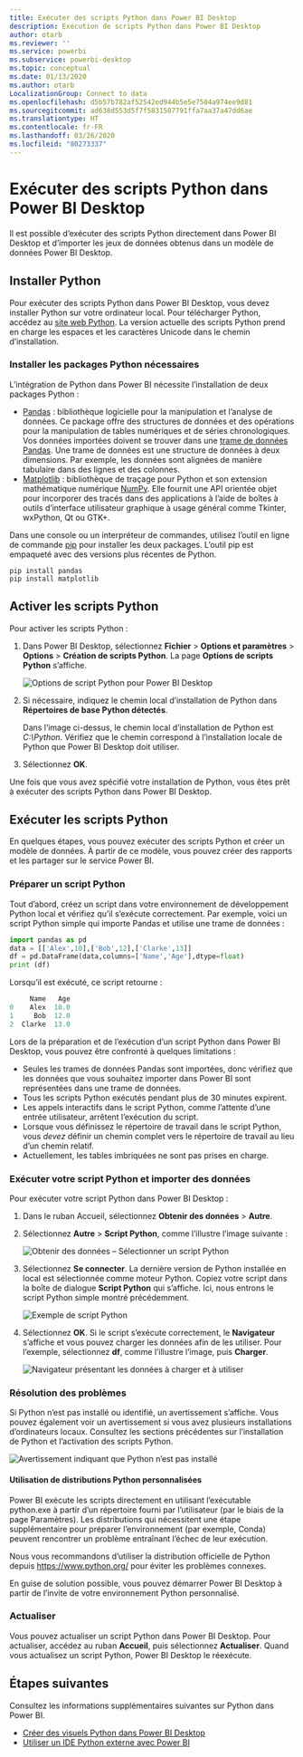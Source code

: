 ```yaml
---
title: Exécuter des scripts Python dans Power BI Desktop
description: Exécution de scripts Python dans Power BI Desktop
author: otarb
ms.reviewer: ''
ms.service: powerbi
ms.subservice: powerbi-desktop
ms.topic: conceptual
ms.date: 01/13/2020
ms.author: otarb
LocalizationGroup: Connect to data
ms.openlocfilehash: d5b57b782af52542ed944b5e5e7504a974ee9d81
ms.sourcegitcommit: ad638d553d5f7f5831587791ffa7aa37a47dd6ae
ms.translationtype: HT
ms.contentlocale: fr-FR
ms.lasthandoff: 03/26/2020
ms.locfileid: "80273337"
---
```

# <a name="run-python-scripts-in-power-bi-desktop"></a>Exécuter des scripts Python dans Power BI Desktop

Il est possible d’exécuter des scripts Python directement dans Power BI Desktop et d’importer les jeux de données obtenus dans un modèle de données Power BI Desktop.

## <a name="install-python"></a>Installer Python

Pour exécuter des scripts Python dans Power BI Desktop, vous devez installer Python sur votre ordinateur local. Pour télécharger Python, accédez au [site web Python](https://www.python.org/). La version actuelle des scripts Python prend en charge les espaces et les caractères Unicode dans le chemin d’installation.

### <a name="install-required-python-packages"></a>Installer les packages Python nécessaires

L’intégration de Python dans Power BI nécessite l’installation de deux packages Python :

* [Pandas](https://pandas.pydata.org/) : bibliothèque logicielle pour la manipulation et l’analyse de données. Ce package offre des structures de données et des opérations pour la manipulation de tables numériques et de séries chronologiques. Vos données importées doivent se trouver dans une [trame de données Pandas](https://www.tutorialspoint.com/python_pandas/python_pandas_dataframe.htm). Une trame de données est une structure de données à deux dimensions. Par exemple, les données sont alignées de manière tabulaire dans des lignes et des colonnes.
* [Matplotlib](https://matplotlib.org/) : bibliothèque de traçage pour Python et son extension mathématique numérique [NumPy](https://www.numpy.org/). Elle fournit une API orientée objet pour incorporer des tracés dans des applications à l’aide de boîtes à outils d’interface utilisateur graphique à usage général comme Tkinter, wxPython, Qt ou GTK+.

Dans une console ou un interpréteur de commandes, utilisez l’outil en ligne de commande [pip](https://pip.pypa.io/en/stable/) pour installer les deux packages. L’outil pip est empaqueté avec des versions plus récentes de Python.

```CMD
pip install pandas
pip install matplotlib
```

## <a name="enable-python-scripting"></a>Activer les scripts Python

Pour activer les scripts Python :

1. Dans Power BI Desktop, sélectionnez **Fichier** > **Options et paramètres** > **Options** > **Création de scripts Python**. La page **Options de scripts Python** s’affiche.

   ![Options de script Python pour Power BI Desktop](media/desktop-python-scripts/python-scripts-7.png)

1. Si nécessaire, indiquez le chemin local d’installation de Python dans **Répertoires de base Python détectés**.

   Dans l’image ci-dessus, le chemin local d’installation de Python est *C:\Python*. Vérifiez que le chemin correspond à l’installation locale de Python que Power BI Desktop doit utiliser.

1. Sélectionnez **OK**.

Une fois que vous avez spécifié votre installation de Python, vous êtes prêt à exécuter des scripts Python dans Power BI Desktop.

## <a name="run-python-scripts"></a>Exécuter les scripts Python

En quelques étapes, vous pouvez exécuter des scripts Python et créer un modèle de données. À partir de ce modèle, vous pouvez créer des rapports et les partager sur le service Power BI.

### <a name="prepare-a-python-script"></a>Préparer un script Python

Tout d’abord, créez un script dans votre environnement de développement Python local et vérifiez qu’il s’exécute correctement. Par exemple, voici un script Python simple qui importe Pandas et utilise une trame de données :

```python
import pandas as pd
data = [['Alex',10],['Bob',12],['Clarke',13]]
df = pd.DataFrame(data,columns=['Name','Age'],dtype=float)
print (df)
```

Lorsqu’il est exécuté, ce script retourne :

```python
     Name   Age
0    Alex  10.0
1     Bob  12.0
2  Clarke  13.0
```

Lors de la préparation et de l’exécution d’un script Python dans Power BI Desktop, vous pouvez être confronté à quelques limitations :

* Seules les trames de données Pandas sont importées, donc vérifiez que les données que vous souhaitez importer dans Power BI sont représentées dans une trame de données.
* Tous les scripts Python exécutés pendant plus de 30 minutes expirent.
* Les appels interactifs dans le script Python, comme l’attente d’une entrée utilisateur, arrêtent l’exécution du script.
* Lorsque vous définissez le répertoire de travail dans le script Python, vous *devez* définir un chemin complet vers le répertoire de travail au lieu d’un chemin relatif.
* Actuellement, les tables imbriquées ne sont pas prises en charge.

### <a name="run-your-python-script-and-import-data"></a>Exécuter votre script Python et importer des données

Pour exécuter votre script Python dans Power BI Desktop :

1. Dans le ruban Accueil, sélectionnez **Obtenir des données** > **Autre**.

1. Sélectionnez **Autre** > **Script Python**, comme l’illustre l’image suivante :

   ![Obtenir des données – Sélectionner un script Python](media/desktop-python-scripts/python-scripts-1.png)

1. Sélectionnez **Se connecter**. La dernière version de Python installée en local est sélectionnée comme moteur Python. Copiez votre script dans la boîte de dialogue **Script Python** qui s’affiche. Ici, nous entrons le script Python simple montré précédemment.

   ![Exemple de script Python](media/desktop-python-scripts/python-scripts-6.png)

1. Sélectionnez **OK**. Si le script s’exécute correctement, le **Navigateur** s’affiche et vous pouvez charger les données afin de les utiliser. Pour l’exemple, sélectionnez **df**, comme l’illustre l’image, puis **Charger**.

   ![Navigateur présentant les données à charger et à utiliser](media/desktop-python-scripts/python-scripts-5.png) 

### <a name="troubleshooting"></a>Résolution des problèmes

Si Python n’est pas installé ou identifié, un avertissement s’affiche. Vous pouvez également voir un avertissement si vous avez plusieurs installations d’ordinateurs locaux. Consultez les sections précédentes sur l’installation de Python et l’activation des scripts Python.

![Avertissement indiquant que Python n’est pas installé](media/desktop-python-scripts/python-scripts-3.png)

#### <a name="using-custom-python-distributions"></a>Utilisation de distributions Python personnalisées

Power BI exécute les scripts directement en utilisant l’exécutable python.exe à partir d’un répertoire fourni par l’utilisateur (par le biais de la page Paramètres). Les distributions qui nécessitent une étape supplémentaire pour préparer l’environnement (par exemple, Conda) peuvent rencontrer un problème entraînant l’échec de leur exécution.

Nous vous recommandons d’utiliser la distribution officielle de Python depuis https://www.python.org/ pour éviter les problèmes connexes.

En guise de solution possible, vous pouvez démarrer Power BI Desktop à partir de l’invite de votre environnement Python personnalisé.

### <a name="refresh"></a>Actualiser

Vous pouvez actualiser un script Python dans Power BI Desktop. Pour actualiser, accédez au ruban **Accueil**, puis sélectionnez **Actualiser**. Quand vous actualisez un script Python, Power BI Desktop le réexécute.

## <a name="next-steps"></a>Étapes suivantes

Consultez les informations supplémentaires suivantes sur Python dans Power BI.

* [Créer des visuels Python dans Power BI Desktop](desktop-python-visuals.md)
* [Utiliser un IDE Python externe avec Power BI](desktop-python-ide.md)
